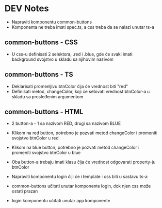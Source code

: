 # DEV Notes

- Napraviti komponentu common-buttons
- Komponenta ne treba imati spec.ts, a css treba da se nalazi unutar ts-a

## common-buttons - CSS

- U css-u definisati 2 selektora, .red i .blue, gde će svaki imati background svojstvo u skladu sa njihovim nazivom

## common-buttons - TS

- Deklarisati promenljivu btnColor čija će vrednost biti "red"
- Definisati metod, changeColor, koji će setovati vrednost btnColor-a u skladu sa prosleđenim argumentom

## common-buttons - HTML

- 2 button-a - 1 sa nazivom RED, drugi sa nazivom BLUE
- Klikom na red button, potrebno je pozvati metod changeColor i promeniti svojstvo btnColor u red
- Klikom na blue button, potrebno je pozvati metod changeColor i promeniti svojstvo btnColor u blue
- Oba button-a trebaju imati klasu čija će vrednost odgovarati property-ju btnColor

- Napraviti komponentu login čiji će i template i css biti u sastavu ts-a
- common-buttons učitati unutar komponente login, dok njen css može ostati prazan
- login komponentu učitati unutar app komponente
